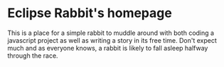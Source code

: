 # Eclipse Rabbit's homepage

This is a place for a simple rabbit to muddle around with both coding a javascript project as well as writing a story in its free time. Don't expect much and as everyone knows, a rabbit is likely to fall asleep halfway through the race.
